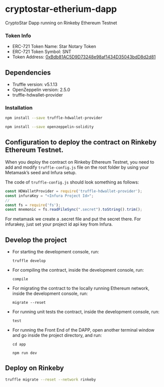 # cryptostar-etherium-dapp
CryptoStar Dapp running on Rinkeby Ethereum Testnet

### Token Info
* ERC-721 Token Name: Star Notary Token
* ERC-721 Token Symbol: SNT
* Token Address: [0xBdb81AC5D9D73248e98af1434D35043bdD8d2d81](https://rinkeby.etherscan.io/address/0xBdb81AC5D9D73248e98af1434D35043bdD8d2d81)



## Dependencies

* Truffle version: v5.1.13
* OpenZeppelin version: 2.5.0
* truffle-hdwallet-provider

### Installation

```bash
npm install --save truffle-hdwallet-provider
```
```bash
npm install --save openzeppelin-solidity
```

## Configuration to deploy the contract on Rinkeby Ethereum Testnet.
When you deploy the contract on Rinkeby Ethereum Testnet, you need to add and modify `truffle-config.js` file on the root folder by using your Metamask’s seed and Infura setup.

The code of `truffle-config.js` should look something as follows:
```javascript
const HDWalletProvider = require('truffle-hdwallet-provider');
const infuraKey = "<Infura Project Id>";
//
const fs = require('fs');
const mnemonic = fs.readFileSync(".secret").toString().trim();
```

For metamask we create a .secret file and put the secret there.
For infurakey, just set your project id api key from Infura.

## Develop the project

- For starting the development console, run:

  `truffle develop`

- For compiling the contract, inside the development console, run:

  `compile`

- For migrating the contract to the locally running Ethereum network, inside the development console, run:

  `migrate --reset`

- For running unit tests the contract, inside the development console, run:

  `test`

- For running the Front End of the DAPP, open another terminal window and go inside the project directory, and run:

  `cd app`

  `npm run dev`



## Deploy on Rinkeby

```bash
truffle migrate --reset --network rinkeby
```